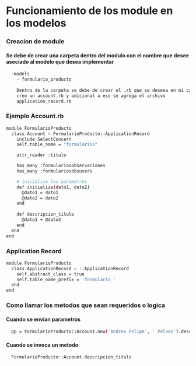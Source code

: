 # Funcionamiento de los module en los modelos

### Creacion de module

#### Se debe de crear una carpeta dentro del modulo con el nombre que desee asociado al modelo que desea implementar

```sh
  -models
    - formulario_producto
    
    Dentro de la carpeta se debe de crear el .rb que se deseea en mi caso se 
    creo un account.rb y adicional a eso se agrega el archivo
    application_record.rb
```

### Ejemplo Account.rb
```sh
module FormularioProducto
  class Account < FormularioProducto::ApplicationRecord
    include SelectConcern
    self.table_name = "formularios"

    attr_reader :titulo

    has_many :formulariosobservaciones
    has_many :formulariosobsusers

    # inicializa los parametros
    def initialize(dato1, dato2)
      @dato1 = dato1
      @dato2 = dato2
    end
    
    def descripcion_titulo
      @dato1 + @dato2
    end
  end
end

```

### Application Record

```sh
module FormularioProducto
  class ApplicationRecord < ::ApplicationRecord
    self.abstract_class = true
    self.table_name_prefix = 'formulario_'
  end
end

```

### Como llamar los metodos que sean requeridos o logica

#### Cuando se envian parametros
```sh
  pp = FormularioProducto::Account.new('Andres Felipe', ' Pelaez').descripcion_titulo
```

#### Cuando se invoca un metodo
```sh
  FormularioProducto::Account.descripcion_titulo
```



